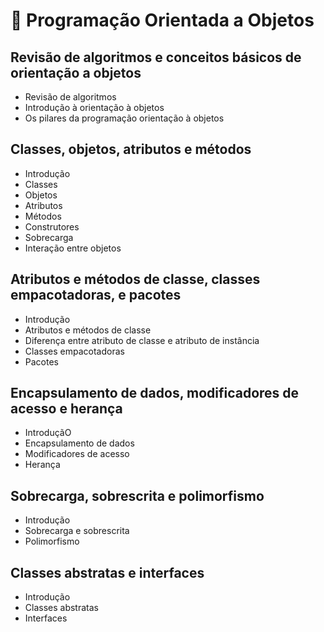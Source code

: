 # 🧠 Programação Orientada a Objetos

## Revisão de algoritmos e conceitos básicos de orientação a objetos

- Revisão de algoritmos
- Introdução à orientação à objetos
- Os pilares da programação orientação à objetos

## Classes, objetos, atributos e métodos

- Introdução
- Classes
- Objetos
- Atributos
- Métodos
- Construtores
- Sobrecarga
- Interação entre objetos

## Atributos e métodos de classe, classes empacotadoras, e pacotes

- Introdução
- Atributos e métodos de classe
- Diferença entre atributo de classe e atributo de instância
- Classes empacotadoras
- Pacotes

## Encapsulamento de dados, modificadores de acesso e herança

- IntroduçãO
- Encapsulamento de dados
- Modificadores de acesso
- Herança

## Sobrecarga, sobrescrita e polimorfismo

- Introdução
- Sobrecarga e sobrescrita
- Polimorfismo

## Classes abstratas e interfaces

- Introdução
- Classes abstratas
- Interfaces
